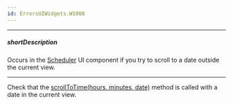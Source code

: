 ```yaml
---
id: ErrorsUIWidgets.W1008
---
```

---
##### shortDescription
Occurs in the [Scheduler](/concepts/05%20Widgets/Scheduler/010%20Overview.md '/Documentation/Guide/Widgets/Scheduler/Overview/') UI component if you try to scroll to a date outside the current view.

---
Check that the [scrollToTime(hours, minutes, date)](/api-reference/10%20UI%20Components/dxScheduler/3%20Methods/scrollToTime(hours_minutes_date).md '/Documentation/ApiReference/UI_Components/dxScheduler/Methods/#scrollToTimehours_minutes_date') method is called with a date in the current view.